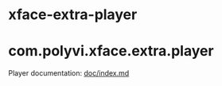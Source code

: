 xface-extra-player
==============


# com.polyvi.xface.extra.player

Player documentation: [doc/index.md](doc/index.md)